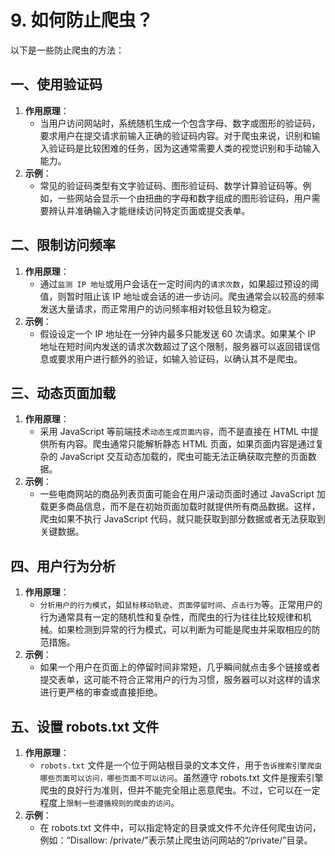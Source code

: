 # 9. 如何防止爬虫？

以下是一些防止爬虫的方法：

## **一、使用验证码**

1. **作用原理**：
   - 当用户访问网站时，系统随机生成一个包含字母、数字或图形的验证码，要求用户在提交请求前输入正确的验证码内容。对于爬虫来说，识别和输入验证码是比较困难的任务，因为这通常需要人类的视觉识别和手动输入能力。
2. **示例**：
   - 常见的验证码类型有文字验证码、图形验证码、数学计算验证码等。例如，一些网站会显示一个由扭曲的字母和数字组成的图形验证码，用户需要辨认并准确输入才能继续访问特定页面或提交表单。

## **二、限制访问频率**

1. **作用原理**：
   - 通过`监测 IP 地址`或用户会话在一定时间内的`请求次数`，如果超过预设的阈值，则暂时阻止该 IP 地址或会话的进一步访问。爬虫通常会以较高的频率发送大量请求，而正常用户的访问频率相对较低且较为稳定。
2. **示例**：
   - 假设设定一个 IP 地址在一分钟内最多只能发送 60 次请求。如果某个 IP 地址在短时间内发送的请求次数超过了这个限制，服务器可以返回错误信息或要求用户进行额外的验证，如输入验证码，以确认其不是爬虫。

## **三、动态页面加载**

1. **作用原理**：
   - 采用 JavaScript 等前端技术`动态生成页面内容`，而不是直接在 HTML 中提供所有内容。爬虫通常只能解析静态 HTML 页面，如果页面内容是通过复杂的 JavaScript 交互动态加载的，爬虫可能无法正确获取完整的页面数据。
2. **示例**：
   - 一些电商网站的商品列表页面可能会在用户滚动页面时通过 JavaScript 加载更多商品信息，而不是在初始页面加载时就提供所有商品数据。这样，爬虫如果不执行 JavaScript 代码，就只能获取到部分数据或者无法获取到关键数据。

## **四、用户行为分析**

1. **作用原理**：
   - `分析用户的行为模式`，如`鼠标移动轨迹`、`页面停留时间`、`点击行为`等。正常用户的行为通常具有一定的随机性和复杂性，而爬虫的行为往往比较规律和机械。如果检测到异常的行为模式，可以判断为可能是爬虫并采取相应的防范措施。
2. **示例**：
   - 如果一个用户在页面上的停留时间非常短，几乎瞬间就点击多个链接或者提交表单，这可能不符合正常用户的行为习惯，服务器可以对这样的请求进行更严格的审查或直接拒绝。

## **五、设置 robots.txt 文件**

1. **作用原理**：
   - `robots.txt` 文件是一个位于网站根目录的文本文件，用于`告诉搜索引擎爬虫哪些页面可以访问，哪些页面不可以访问`。虽然遵守 robots.txt 文件是搜索引擎爬虫的良好行为准则，但并不能完全阻止恶意爬虫。不过，它可以在一定程度上`限制一些遵循规则的爬虫的访问`。
2. **示例**：
   - 在 robots.txt 文件中，可以指定特定的目录或文件不允许任何爬虫访问，例如：“Disallow: /private/”表示禁止爬虫访问网站的“/private/”目录。
